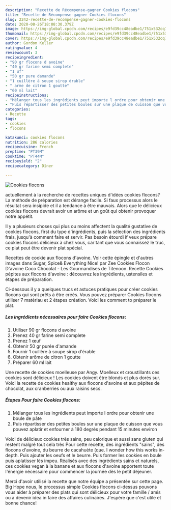 ```yaml
---
description: "Recette de Récompense-gagner Cookies flocons"
title: "Recette de Récompense-gagner Cookies flocons"
slug: 2242-recette-de-recompense-gagner-cookies-flocons
date: 2020-08-26T18:08:30.379Z
image: https://img-global.cpcdn.com/recipes/e9fd39cc48eadbe1/751x532cq70/cookies-flocons-photo-principale-de-la-recette.jpg
thumbnail: https://img-global.cpcdn.com/recipes/e9fd39cc48eadbe1/751x532cq70/cookies-flocons-photo-principale-de-la-recette.jpg
cover: https://img-global.cpcdn.com/recipes/e9fd39cc48eadbe1/751x532cq70/cookies-flocons-photo-principale-de-la-recette.jpg
author: Gordon Keller
ratingvalue: 4
reviewcount: 3
recipeingredient:
- "90 gr flocons d avoine"
- "40 gr farine semi complete"
- "1 uf"
- "50 gr pure damande"
- "1 cuillère à soupe sirop drable"
- " arme de citron 1 goutte"
- "60 ml lait"
recipeinstructions:
- "Mélanger tous les ingrédients peut importe l ordre pour obtenir une boule de pâte"
- "Puis répartisser des petites boules sur une plaque de cuisson que vous pouvez aplatir et enfourner à 180 degrés pendant 15 minutes environ"
categories:
- Recette
tags:
- cookies
- flocons

katakunci: cookies flocons 
nutrition: 286 calories
recipecuisine: French
preptime: "PT39M"
cooktime: "PT44M"
recipeyield: "2"
recipecategory: Dîner

---
```



![Cookies flocons](https://img-global.cpcdn.com/recipes/e9fd39cc48eadbe1/751x532cq70/cookies-flocons-photo-principale-de-la-recette.jpg)

actuellement à la recherche de recettes uniques d'idées cookies flocons? La méthode de préparation est dérange facile. Si faux processus alors le résultat sera insipide et il a tendance à être mauvais. Alors que le délicieux cookies flocons devrait avoir un arôme et un goût qui obtenir provoquer notre appétit.

Il y a plusieurs choses qui plus ou moins affectent la qualité gustative de cookies flocons, first du type d'ingrédients, puis la sélection des ingrédients frais, jusqu'à comment faire et servir. Pas besoin étourdi if veux prépare cookies flocons délicieux à chez vous, car tant que vous connaissez le truc, ce plat peut être devenir plat spécial.

Recettes de cookie aux flocons d&#39;avoine. Voir cette épingle et d&#39;autres images dans Sugar, Spice&amp; Everything Nice! par Zee Cookies Flocon D&#39;avoine Coco Chocolat - Les Gourmandises de Titenoon. Recette Cookies pépites aux flocons d&#39;avoine : découvrez les ingrédients, ustensiles et étapes de préparation.


Ci-dessous il y a quelques trucs et astuces pratiques pour créer cookies flocons qui sont prêts à être créés. Vous pouvez préparer Cookies flocons utiliser 7 matériau et 2 étapes création. Voici les comment to préparer le plat.

<!--inarticleads1-->

##### Les ingrédients nécessaires pour faire Cookies flocons:

1. Utiliser 90 gr flocons d avoine
1. Prenez 40 gr farine semi complete
1. Prenez 1 œuf
1. Obtenir 50 gr purée d&#39;amande
1. Fournir 1 cuillère à soupe sirop d&#39;érable
1. Obtenir  arôme de citron 1 goutte
1. Préparer 60 ml lait


Une recette de cookies moelleuse par Angy. Moelleux et croustillants ces cookies sont délicieux ! Les cookies doivent être blonds et plus dorés sur. Voici la recette de cookies healthy aux flocons d&#39;avoine et aux pépites de chocolat, aux cranberries ou aux raisins secs. 

<!--inarticleads2-->

##### Étapes Pour faire Cookies flocons:

1. Mélanger tous les ingrédients peut importe l ordre pour obtenir une boule de pâte
1. Puis répartisser des petites boules sur une plaque de cuisson que vous pouvez aplatir et enfourner à 180 degrés pendant 15 minutes environ


Voici de délicieux cookies très sains, peu calorique et aussi sans gluten qui restent malgré tout cela très Pour cette recette, des ingrédients &#34;sains&#34;, des flocons d&#39;avoine, du beurre de cacahuète (que. I wonder how this works in-depth. Puis ajouter les oeufs et le beurre. Puis former les cookies en boule puis aplatisser lès impeu. Réalisés avec des ingrédients sains et naturels, ces cookies vegan à la banane et aux flocons d&#39;avoine apportent toute l&#39;énergie nécessaire pour commencer la journée dès le petit déjeuner. 


Merci d'avoir utilisé la recette que notre équipe a présentée sur cette page. Big Hope nous, le processus simple Cookies flocons ci-dessus pouvons vous aider à préparer des plats qui sont délicieux pour votre famille / amis ou à devenir idea in faire des affaires culinaires. J'espère que c'est utile et bonne chance!

